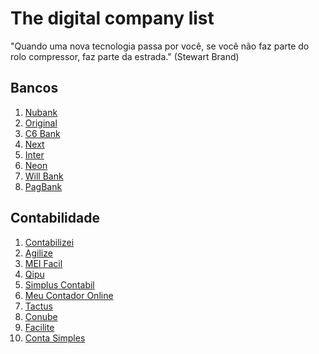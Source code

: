 # The digital company list

"Quando uma nova tecnologia passa por você, se você não faz parte do rolo compressor, faz parte da estrada."
(Stewart Brand)

## Bancos
1. [Nubank](https://nubank.com.br/)
2. [Original](https://www.original.com.br/)
3. [C6 Bank](https://www.c6bank.com.br/)
4. [Next](https://next.me/)
5. [Inter](https://www.bancointer.com.br/)
6. [Neon](https://neon.com.br/)
7. [Will Bank](https://www.willbank.com.br/)
8. [PagBank](https://pagseguro.uol.com.br/conta-digital/conta-digital-gratis)

## Contabilidade

1. [Contabilizei](https://www.contabilizei.com.br)
2. [Agilize](https://www.agilize.com.br)
3. [MEI Facil](https://meifacil.com)
4. [Qipu](https://www.qipu.com.br/)
5. [Simplus Contabil](https://simpluscontabil.com.br)
6. [Meu Contador Online](https://www.meucontadoronline.com.br)
7. [Tactus](https://www.tactus.com.br)
8. [Conube](https://www.conube.com.br)
9. [Facilite](https://www.facilite.co/)
10. [Conta Simples](https://contsimples.com.br)
